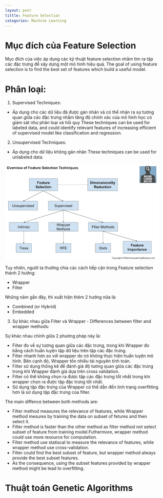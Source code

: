 ```yaml
---
layout: post
tittle: Feature Selection
categories: Machine Learning
---
```

# Mục đích của Feature Selection
Mục đích của việc áp dụng các kỹ thuật feature selection nhằm tìm ra tập các đặc trưng để xây dựng một mô hình hiệu quả.
The goal of using feature selection is to find the best set of features which build a useful model.
# Phân loại:
1. Supervised Techniques:
*   Áp dụng cho các dữ liệu đã được gán nhãn và có thể nhận ra sự tương quan giữa các đặc trưng nhằm tăng độ chính xác của mô hình học có giám sát như phân loại và hồi quy
These techniques can be used for labeled data, and could identify relevant features of increasing efficient of supervised model like classification and regression.
2. Unsupervised Techniques:
*   Áp dụng cho dữ liệu không gán nhãn
These techniques can be used for unlabeled data.

![alt](https://raw.githubusercontent.com/khangdltUIT/khangdltUIT.github.io/master/images/Overview-of-Feature-Selection-Techniques3.webp
)

Tuy nhiên, người ta thường chia các cách tiếp cận trong Feature selection thành 2 hướng:

* Wrapper
* Filter

Những năm gần đây, thì xuất hiện thêm 2 hướng nữa là:

* Combined (or Hybrid)
* Embedded

3. Sự khác nhau giữa Filter và Wrapper - Differences between filter and wrapper methods:

Sự khác nhau chính giữa 2 phương pháp này là:
* Filter đo về sự tương quan giữa các đặc trưng, trong khi Wrapper đo bằng cách huấn luyện tập dữ liệu trên tập các đặc trưng.
* Filter nhanh hơn so với wrapper do nó không thực hiện huấn luyện mô hình. Bên cạnh đó, Wrapper tốn nhiều tài nguyên tính toán.
* Filter sử dụng thống kê để đánh giá độ tương quan giữa các đặc trưng trong khi Wrapper đánh giá dựa trên cross validation.
* Filter có thể không chọn ra được tập các đặc trưng tốt nhất trong khi wrapper chọn ra được tập đặc trưng tốt nhất.
* Sử dụng tập đặc trưng của Wrapper có thể dẫn đến tình trạng overfitting hơn là sử dụng tập đặc trưng của filter.

The main diffence between both methods are:
* Filter method measures the relevance of features, while Wrapper method mesures by training the data on subset of fetures and then select it.
* Filter method is faster than the other method as filter method not select subset of feature from training model.Futhermore, wrapper method could use more resource for computation.
* Filter method use statiscal to measure the relevance of features, while wrapper method use cross-validation.
* Filter could find the best subset of feature, but wrapper method always provide the best subset features.
* As the consequence, using the subset features provided by wrapper method might be lead to overfitting.

# Thuật toán Genetic Algorithms

